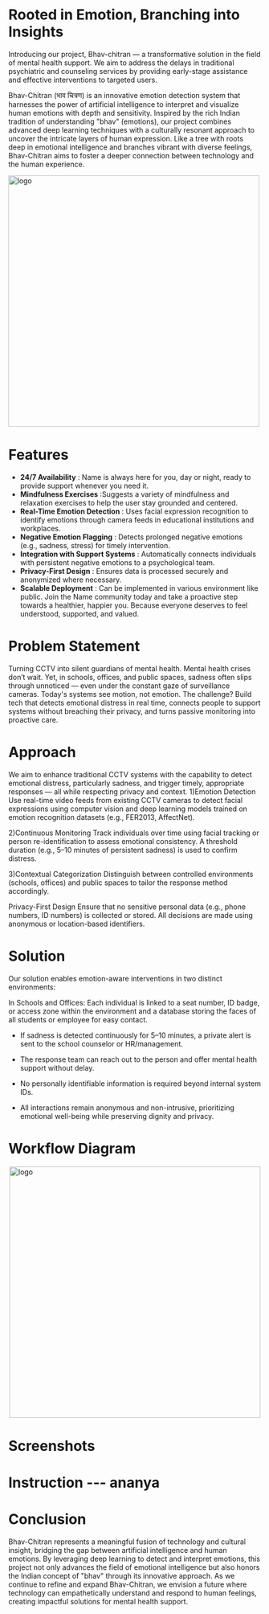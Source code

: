 # **Rooted in Emotion, Branching into Insights**

Introducing our project, Bhav-chitran — a transformative solution in the field of mental health support. We aim to address the delays in traditional psychiatric and counseling services by providing early-stage assistance and effective interventions to targeted users.

Bhav-Chitran (भाव चित्रण) is an innovative emotion detection system that harnesses the power of artificial intelligence to interpret and visualize human emotions with depth and sensitivity. Inspired by the rich Indian tradition of understanding "bhav" (emotions), our project combines advanced deep learning techniques with a culturally resonant approach to uncover the intricate layers of human expression. Like a tree with roots deep in emotional intelligence and branches vibrant with diverse feelings, Bhav-Chitran aims to foster a deeper connection between technology and the human experience.

<img style="display: flex; justify-content: center;" width=500px height=500px alt="logo" src="https://github.com/user-attachments/assets/ccdc7c8e-5d9b-4be0-9e00-b015724bf7c5" />

 # **Features**  
* **24/7 Availability** : Name is always here for you, day or night, ready to provide support whenever you need it.
* **Mindfulness Exercises** :Suggests a variety of mindfulness and relaxation exercises to help the user stay grounded and centered.
* **Real-Time Emotion Detection** : Uses facial expression recognition to identify emotions through camera feeds in educational institutions and workplaces.
* **Negative Emotion Flagging** : Detects prolonged negative emotions (e.g., sadness, stress) for timely intervention.
* **Integration with Support Systems** : Automatically connects individuals with persistent negative emotions to a psychological team.
* **Privacy-First Design** : Ensures data is processed securely and anonymized where necessary.
* **Scalable Deployment** : Can be implemented in various environment like public.
Join the Name community today and take a proactive step towards a healthier, happier you.
Because everyone deserves to feel understood, supported, and valued.

# **Problem Statement**

Turning CCTV into silent guardians of mental health. Mental health crises don’t wait. Yet, in schools, offices, and public spaces, sadness often slips through unnoticed — even under the constant gaze of surveillance cameras. Today's systems see motion, not emotion. The challenge? Build tech that detects emotional distress in real time, connects people to support systems without breaching their privacy, and turns passive monitoring into proactive care.

# **Approach**

We aim to enhance traditional CCTV systems with the capability to detect emotional distress, particularly sadness, and trigger timely, appropriate responses — all while respecting privacy and context.
1)Emotion Detection Use real-time video feeds from existing CCTV cameras to detect facial expressions using computer vision and deep learning models trained on emotion recognition datasets (e.g., FER2013, AffectNet).

2)Continuous Monitoring Track individuals over time using facial tracking or person re-identification to assess emotional consistency. A threshold duration (e.g., 5–10 minutes of persistent sadness) is used to confirm distress.

3)Contextual Categorization Distinguish between controlled environments (schools, offices) and public spaces to tailor the response method accordingly.

Privacy-First Design Ensure that no sensitive personal data (e.g., phone numbers, ID numbers) is collected or stored. All decisions are made using anonymous or location-based identifiers.

# **Solution**

Our solution enables emotion-aware interventions in two distinct environments:

In Schools and Offices:
Each individual is linked to a seat number, ID badge, or access zone within the environment and a database storing the faces of all students or employee for easy contact.

* If sadness is detected continuously for 5–10 minutes, a private alert is sent to the school counselor or HR/management.
  
* The response team can reach out to the person and offer mental health support without delay.
  
* No personally identifiable information is required beyond internal system IDs.
  
* All interactions remain anonymous and non-intrusive, prioritizing emotional well-being while preserving dignity and privacy.


# **Workflow Diagram**
<img style="display : block; margin: auto" width=500px height=500px alt="logo" src="https://github.com/user-attachments/assets/b1dbeaf1-9799-4fba-9031-5d10878b1868" />

# **Screenshots**

# **Instruction** --- ananya

# **Conclusion**
Bhav-Chitran represents a meaningful fusion of technology and cultural insight, bridging the gap between artificial intelligence and human emotions. By leveraging deep learning to detect and interpret emotions, this project not only advances the field of emotional intelligence but also honors the Indian concept of "bhav" through its innovative approach. As we continue to refine and expand Bhav-Chitran, we envision a future where technology can empathetically understand and respond to human feelings, creating impactful solutions for mental health support.



